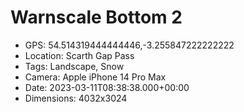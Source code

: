 # Warnscale Bottom 2

- GPS: 54.514319444444446,-3.255847222222222
- Location: Scarth Gap Pass
- Tags: Landscape, Snow
- Camera: Apple iPhone 14 Pro Max
- Date: 2023-03-11T08:38:38.000+00:00
- Dimensions: 4032x3024
